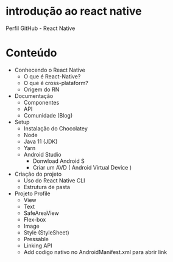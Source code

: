 
# introdução ao react native
Perfil GitHub - React Native 

# Conteúdo
- Conhecendo o React Native
  - O que é React-Native?
  - O que é cross-plataform?
  - Origem do RN
- Documentação
  - Componentes
  - API
  - Comunidade (Blog)
- Setup
  - Instalação do Chocolatey
  - Node
  - Java 11 (JDK)
  - Yarn
  - Android Studio
    - Donwload Android S
    - Criar um AVD ( Android Virtual Device )
- Criação do projeto
  - Uso do React Native CLI
  - Estrutura de pasta
- Projeto Profile
  - View
  - Text
  - SafeAreaView
  - Flex-box
  - Image
  - Style (StyleSheet)
  - Pressable
  - Linking API
  - Add codigo nativo no AndroidManifest.xml para abrir link 

